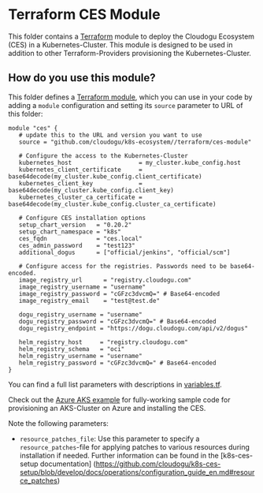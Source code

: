 # Terraform CES Module

This folder contains a [Terraform](https://www.terraform.io/) module to deploy the Cloudogu Ecosystem (CES) in a Kubernetes-Cluster.
This module is designed to be used in addition to other Terraform-Providers provisioning the Kubernetes-Cluster.

## How do you use this module?

This folder defines a [Terraform module](https://www.terraform.io/docs/modules/usage.html), which you can use in your
code by adding a `module` configuration and setting its `source` parameter to URL of this folder:

```hcl
module "ces" {
   # update this to the URL and version you want to use
   source = "github.com/cloudogu/k8s-ecosystem//terraform/ces-module"

   # Configure the access to the Kubernetes-Cluster 
   kubernetes_host                   = my_cluster.kube_config.host
   kubernetes_client_certificate     = base64decode(my_cluster.kube_config.client_certificate)
   kubernetes_client_key             = base64decode(my_cluster.kube_config.client_key)
   kubernetes_cluster_ca_certificate = base64decode(my_cluster.kube_config.cluster_ca_certificate)

   # Configure CES installation options
   setup_chart_version   = "0.20.2"
   setup_chart_namespace = "k8s"
   ces_fqdn              = "ces.local"
   ces_admin_password    = "test123"
   additional_dogus      = ["official/jenkins", "official/scm"]

   # Configure access for the registries. Passwords need to be base64-encoded.
   image_registry_url      = "registry.cloudogu.com"
   image_registry_username = "username"
   image_registry_password = "cGFzc3dvcmQ=" # Base64-encoded
   image_registry_email    = "test@test.de"

   dogu_registry_username = "username"
   dogu_registry_password = "cGFzc3dvcmQ=" # Base64-encoded
   dogu_registry_endpoint = "https://dogu.cloudogu.com/api/v2/dogus"

   helm_registry_host     = "registry.cloudogu.com"
   helm_registry_schema   = "oci"
   helm_registry_username = "username"
   helm_registry_password = "cGFzc3dvcmQ=" # Base64-encoded
}
```

You can find a full list parameters with descriptions in [variables.tf](variables.tf).

Check out the [Azure AKS example](./examples/ces_azure_aks) for fully-working sample code for provisioning an AKS-Cluster on Azure and installing the CES.

Note the following parameters:

* `resource_patches_file`: Use this parameter to specify a `resource_patches`-file for applying patches to various resources during installation if needed.
   Further information can be found in the [k8s-ces-setup documentation] (https://github.com/cloudogu/k8s-ces-setup/blob/develop/docs/operations/configuration_guide_en.md#resource_patches)




